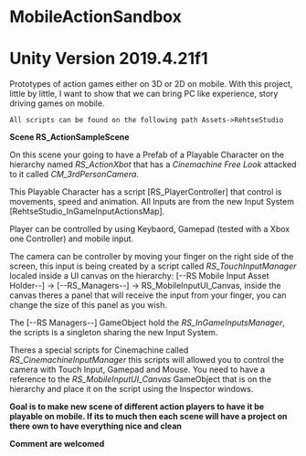 # MobileActionSandbox
# Unity Version 2019.4.21f1

Prototypes of action games either on 3D or 2D on mobile. With this project, little by little, I want to show that we can bring PC like experience, story driving games on mobile.

```All scripts can be found on the following path Assets->RehtseStudio```

**Scene RS_ActionSampleScene**

On this scene your going to have a Prefab of a Playable Character on the hierarchy named _RS_ActionXbot_ that has a _Cinemachine Free Look_ attacked to it called _CM_3rdPersonCamera_.

This Playable Character has a script [RS_PlayerController] that control is movements, speed and animation.  All Inputs are from the new Input System [RehtseStudio_InGameInputActionsMap].

Player can be controlled by using Keybaord, Gamepad (tested with a Xbox one Controller) and mobile input. 

The camera can be controller by moving your finger on the right side of the screen, this input is being created by a script called _RS_TouchInputManager_ localed inside a UI canvas on the hierarchy: [--RS Mobile Input Asset Holder--] -> [--RS_Managers--] -> RS_MobileInputUI_Canvas, inside the canvas theres a panel that will receive the input from your finger, you can change the size of this panel as you wish. 

The [--RS Managers--] GameObject hold the _RS_InGameInputsManager_, the scripts is a singleton sharing the new Input System.

Theres a special scripts for Cinemachine called _RS_CinemachineInputManager_ this scripts will allowed you to control the camera with Touch Input, Gamepad and Mouse. You need to have a reference to the _RS_MobileInputUI_Canvas_ GameObject that is on the hierarchy and place it on the script using the Inspector windows.

**Goal is to make new scene of different action players to have it be playable on mobile. If its to much then each scene will have a project on there own to have everything nice and clean**

**Comment are welcomed**
